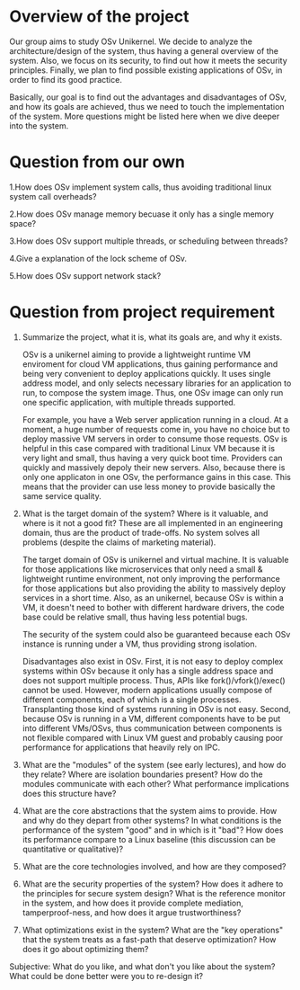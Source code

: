 # Overview of the project
  Our group aims to study OSv Unikernel. We decide to analyze the architecture/design of the system, thus having a general overview of the system. Also, we focus on its security, to find out how it meets the security principles. Finally, we plan to find possible existing applications of OSv, in order to find its good practice. 

  Basically, our goal is to find out the advantages and disadvantages of OSv, and how its goals are achieved, thus we need to touch the implementation of the system. More questions might be listed here when we dive deeper into the system.  

# Question from our own
1.How does OSv implement system calls, thus avoiding traditional linux system call overheads? 

2.How does OSv manage memory becuase it only has a single memory space? 

3.How does OSv support multiple threads, or scheduling between threads? 

4.Give a explanation of the lock scheme of OSv.

5.How does OSv support network stack?
 
# Question from project requirement  
1. Summarize the project, what it is, what its goals are, and why it exists.

   OSv is a unikernel aiming to provide a lightweight runtime VM enviroment for cloud VM applications, thus gaining performance and being very convenient to deploy applications quickly. It uses single address model, and only selects necessary libraries for an application to run, to compose the system image. Thus, one OSv image can only run one specific application, with multiple threads supported.
 
   For example, you have a Web server application running in a cloud. At a moment, a huge number of requests come in, you have no choice but to deploy massive VM servers in order to consume those requests. OSv is helpful in this case compared with traditional Linux VM because it is very light and small, thus having a very quick boot time. Providers can quickly and massively depoly their new servers. Also, because there is only one applicaton in one OSv, the performance gains in this case. This means that the provider can use less money to provide basically the same service quality. 
     

2. What is the target domain of the system? Where is it valuable, and where is it not a good fit? These are all implemented in an engineering domain, thus are the product of trade-offs. No system solves all problems (despite the claims of marketing material).

   The target domain of OSv is unikernel and virtual machine. It is valuable for those applications like microservices that only need a small & lightweight runtime environment, not only improving the performance for those applications but also providing the ability to massively deploy services in a short time. Also, as an unikernel, because OSv is within a VM, it doesn't need to bother with different hardware drivers, the code base could be relative small, thus having less potential bugs.  

   The security of the system could also be guaranteed because each OSv instance is running under a VM, thus providing strong isolation.
  
   Disadvantages also exist in OSv. First, it is not easy to deploy complex systems within OSv because it only has a single address space and does not support multiple process. Thus, APIs like fork()/vfork()/exec() cannot be used. However, modern applications usually compose of different components, each of which is a single processes. Transplanting those kind of systems running in OSv is not easy. Second, because OSv is running in a VM, different components have to be put into different VMs/OSvs, thus communication between components is not flexible compared with Linux VM guest and probably causing poor performance for applications that heavily rely on IPC. 

3. What are the "modules" of the system (see early lectures), and how do they relate? Where are isolation boundaries present? How do the modules communicate with each other? What performance implications does this structure have?

4. What are the core abstractions that the system aims to provide. How and why do they depart from other systems?
In what conditions is the performance of the system "good" and in which is it "bad"? How does its performance compare to a Linux baseline (this discussion can be quantitative or qualitative)?

5. What are the core technologies involved, and how are they composed?

6. What are the security properties of the system? How does it adhere to the principles for secure system design? What is the reference monitor in the system, and how does it provide complete mediation, tamperproof-ness, and how does it argue trustworthiness?

7. What optimizations exist in the system? What are the "key operations" that the system treats as a fast-path that deserve optimization? How does it go about optimizing them?

Subjective: What do you like, and what don't you like about the system? What could be done better were you to re-design it?
